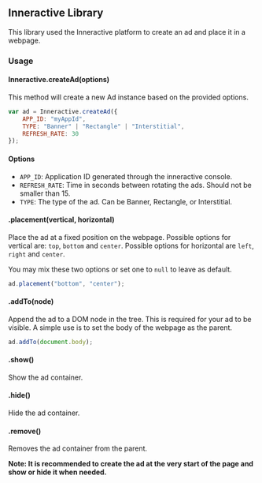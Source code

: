 ## Inneractive Library

This library used the Inneractive platform to create an ad and place it in a webpage.

### Usage

#### Inneractive.createAd(options)

This method will create a new Ad instance based on the provided options. 

~~~javascript
var ad = Inneractive.createAd({
	APP_ID: "myAppId",
	TYPE: "Banner" | "Rectangle" | "Interstitial",
	REFRESH_RATE: 30
});
~~~

#### Options

- `APP_ID`: Application ID generated through the inneractive console.
- `REFRESH_RATE`: Time in seconds between rotating the ads. Should not be smaller than 15.
- `TYPE`: The type of the ad. Can be Banner, Rectangle, or Interstitial. 

#### .placement(vertical, horizontal)
Place the ad at a fixed position on the webpage. Possible options for vertical are: `top`, `bottom` and `center`. Possible options for horizontal are `left`, `right` and `center`.

You may mix these two options or set one to `null` to leave as default.

~~~javascript
ad.placement("bottom", "center");
~~~

#### .addTo(node)
Append the ad to a DOM node in the tree. This is required for your ad to be visible. A simple use is to set the body of the webpage as the parent.

~~~javascript
ad.addTo(document.body);
~~~

#### .show()
Show the ad container.

#### .hide()
Hide the ad container.

#### .remove()
Removes the ad container from the parent.

**Note: It is recommended to create the ad at the very start of the page and show or hide it when needed.**
